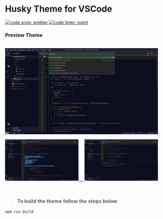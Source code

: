 # Husky Theme for VSCode

[![code style: prettier](https://img.shields.io/badge/code_style-prettier-ff69b4.svg?style=flat-square)](https://github.com/prettier/prettier)
[![code linter: eslint](https://img.shields.io/badge/code%20linter-eslint-orange.svg?style=flat-square)](https://github.com/eslint/eslint)

### Preview Theme
&nbsp;
[![Preview](assets/preview-1.jpeg)](https://marketplace.visualstudio.com/items?itemName=luas10c.vscode-husky-theme)

[<img src="assets/preview-2.jpeg" width="48%">&nbsp;&nbsp;&nbsp;&nbsp;&nbsp;<img src="assets/preview-3.jpeg" width="48%">](https://marketplace.visualstudio.com/items?itemName=luas10c.vscode-husky-theme)

&nbsp;
> ### To build the theme follow the steps below
```zsh
npm run build
```